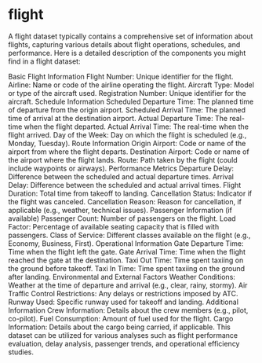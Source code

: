 # flight
A flight dataset typically contains a comprehensive set of information about flights, capturing various details about flight operations, schedules, and performance. Here is a detailed description of the components you might find in a flight dataset:

Basic Flight Information
Flight Number: Unique identifier for the flight.
Airline: Name or code of the airline operating the flight.
Aircraft Type: Model or type of the aircraft used.
Registration Number: Unique identifier for the aircraft.
Schedule Information
Scheduled Departure Time: The planned time of departure from the origin airport.
Scheduled Arrival Time: The planned time of arrival at the destination airport.
Actual Departure Time: The real-time when the flight departed.
Actual Arrival Time: The real-time when the flight arrived.
Day of the Week: Day on which the flight is scheduled (e.g., Monday, Tuesday).
Route Information
Origin Airport: Code or name of the airport from where the flight departs.
Destination Airport: Code or name of the airport where the flight lands.
Route: Path taken by the flight (could include waypoints or airways).
Performance Metrics
Departure Delay: Difference between the scheduled and actual departure times.
Arrival Delay: Difference between the scheduled and actual arrival times.
Flight Duration: Total time from takeoff to landing.
Cancellation Status: Indicator if the flight was canceled.
Cancellation Reason: Reason for cancellation, if applicable (e.g., weather, technical issues).
Passenger Information (if available)
Passenger Count: Number of passengers on the flight.
Load Factor: Percentage of available seating capacity that is filled with passengers.
Class of Service: Different classes available on the flight (e.g., Economy, Business, First).
Operational Information
Gate Departure Time: Time when the flight left the gate.
Gate Arrival Time: Time when the flight reached the gate at the destination.
Taxi Out Time: Time spent taxiing on the ground before takeoff.
Taxi In Time: Time spent taxiing on the ground after landing.
Environmental and External Factors
Weather Conditions: Weather at the time of departure and arrival (e.g., clear, rainy, stormy).
Air Traffic Control Restrictions: Any delays or restrictions imposed by ATC.
Runway Used: Specific runway used for takeoff and landing.
Additional Information
Crew Information: Details about the crew members (e.g., pilot, co-pilot).
Fuel Consumption: Amount of fuel used for the flight.
Cargo Information: Details about the cargo being carried, if applicable.
This dataset can be utilized for various analyses such as flight performance evaluation, delay analysis, passenger trends, and operational efficiency studies.
